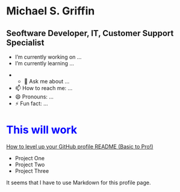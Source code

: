 # Michael S. Griffin

## Seoftware Developer, IT, Customer Support Specialist

* I’m currently working on ...
* I’m currently learning ...

- - 💬 Ask me about ...
- 📫 How to reach me: ...
- 😄 Pronouns: ...
- ⚡ Fun fact: ...
<!--
**naultie/naultie** is a ✨ _special_ ✨ repository because its `README.md` (this file) appears on your GitHub profile.

Here are some ideas to get you started:

- 🔭 I’m currently working on ...
- 🌱 I’m currently learning ...
- 👯 I’m looking to collaborate on ...
- 🤔 I’m looking for help with ...
- 💬 Ask me about ...
- 📫 How to reach me: ...
- 😄 Pronouns: ...
- ⚡ Fun fact: ...
-->


<h1 style="color:blue;">This will work</h1>

<a href="https://www.youtube.com/watch?v=DWFs6aqknqw" target="_blank">How to level up your GitHub profile README (Basic to Pro!)</a>
      
<ul>
<li>Project One</li>
<li>Project Two</li>
<li>Project Three</li>
</ul>

<p>
      It seems that I have to use Markdown for this profile page.
</p>
